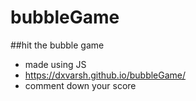 ﻿# bubbleGame
##hit the bubble game
- made using JS
- https://dxvarsh.github.io/bubbleGame/
- comment down your score
